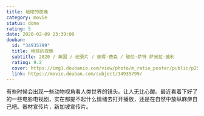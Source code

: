 ```yaml
---
title: 地球的夜晚
category: movie
status: done
rating: 5
date: 2020-02-09 23:39:00
douban:
  id: "34935799"
  title: 地球的夜晚
  subtitle: 2020 / 英国 / 纪录片 / 彼得·费森 / 玻伦·萨特 萨米拉·威利
  rating: 9.2
  cover: https://img1.doubanio.com/view/photo/m_ratio_poster/public/p2582866849.jpg
  link: https://movie.douban.com/subject/34935799/
---
```


有些时候会出现一些动物视角看人类世界的镜头。让人无比心酸。最近看着下好了的一些电影电视剧，实在都提不起什么情绪去打开播放，还是在自然中放纵麻痹自己吧。器材宣传片，新加坡宣传片。
